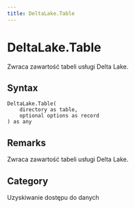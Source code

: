 ```yaml
---
title: DeltaLake.Table
---
```


# DeltaLake.Table


Zwraca zawartość tabeli usługi Delta Lake.


## Syntax

```powerquery
DeltaLake.Table(
    directory as table,
    optional options as record
) as any
```


## Remarks

Zwraca zawartość tabeli usługi Delta Lake.



## Category
Uzyskiwanie dostępu do danych
